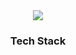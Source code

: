 <div align="center">
  <img src="https://capsule-render.vercel.app/api?type=venom&color=skyblue&height=300&section=header&text=Suyong's GitHub&fontSize=90" />
</div>

<h3 align="center">Tech Stack</h3>
<div align="center">

